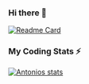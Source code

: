 ### Hi there 👋


[![Readme Card](https://github-readme-stats.vercel.app/api?username=AntonioBlago&repo=github-readme-stats)](https://github.com/AntonioBlago/github-readme-stats)


### My Coding Stats ⚡
[![Antonios stats](https://github-readme-stats.vercel.app/api/wakatime?username=antonioblago)](https://github.com/AntonioBlago/github-readme-stats)

<!--
**AntonioBlago/AntonioBlago** is a ✨ _special_ ✨ repository because its `README.md` (this file) appears on your GitHub profile.

Here are some ideas to get you started:

- 🔭 I’m currently working on ...
- 🌱 I’m currently learning ...
- 👯 I’m looking to collaborate on ...
- 🤔 I’m looking for help with ...
- 💬 Ask me about ...
- 📫 How to reach me: ...
- 😄 Pronouns: ...
- ⚡ Fun fact: ...
-->
